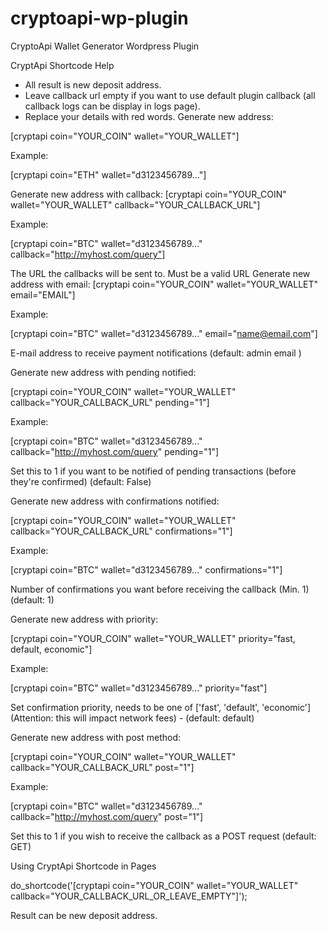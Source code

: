 # cryptoapi-wp-plugin
CryptoApi Wallet Generator Wordpress Plugin


CryptApi Shortcode Help


- All result is new deposit address.
- Leave callback url empty if you want to use default plugin callback (all callback logs can be display in logs page).
- Replace your details with red words.
Generate new address:

[cryptapi coin="YOUR_COIN" wallet="YOUR_WALLET"]

Example:

[cryptapi coin="ETH" wallet="d3123456789..."]

Generate new address with callback:
[cryptapi coin="YOUR_COIN" wallet="YOUR_WALLET" callback="YOUR_CALLBACK_URL"]

Example:

[cryptapi coin="BTC" wallet="d3123456789..." callback="http://myhost.com/query"]

The URL the callbacks will be sent to. Must be a valid URL
Generate new address with email:
[cryptapi coin="YOUR_COIN" wallet="YOUR_WALLET" email="EMAIL"]

Example:

[cryptapi coin="BTC" wallet="d3123456789..." email="name@email.com"]

E-mail address to receive payment notifications (default: admin email )

Generate new address with pending notified:

[cryptapi coin="YOUR_COIN" wallet="YOUR_WALLET" callback="YOUR_CALLBACK_URL" pending="1"]

Example:

[cryptapi coin="BTC" wallet="d3123456789..." callback="http://myhost.com/query" pending="1"]

Set this to 1 if you want to be notified of pending transactions (before they're confirmed) (default: False)

Generate new address with confirmations notified:

[cryptapi coin="YOUR_COIN" wallet="YOUR_WALLET" callback="YOUR_CALLBACK_URL" confirmations="1"]

Example:

[cryptapi coin="BTC" wallet="d3123456789..." confirmations="1"]

Number of confirmations you want before receiving the callback (Min. 1) (default: 1)

Generate new address with priority:

[cryptapi coin="YOUR_COIN" wallet="YOUR_WALLET" priority="fast, default, economic"]

Example:

[cryptapi coin="BTC" wallet="d3123456789..." priority="fast"]

Set confirmation priority, needs to be one of ['fast', 'default', 'economic'] (Attention: this will impact network fees) - (default: default)

Generate new address with post method:

[cryptapi coin="YOUR_COIN" wallet="YOUR_WALLET" callback="YOUR_CALLBACK_URL" post="1"]

Example:

[cryptapi coin="BTC" wallet="d3123456789..." callback="http://myhost.com/query" post="1"]

Set this to 1 if you wish to receive the callback as a POST request (default: GET)

Using CryptApi Shortcode in Pages

do_shortcode('[cryptapi coin="YOUR_COIN" wallet="YOUR_WALLET" callback="YOUR_CALLBACK_URL_OR_LEAVE_EMPTY"]');

Result can be new deposit address.
